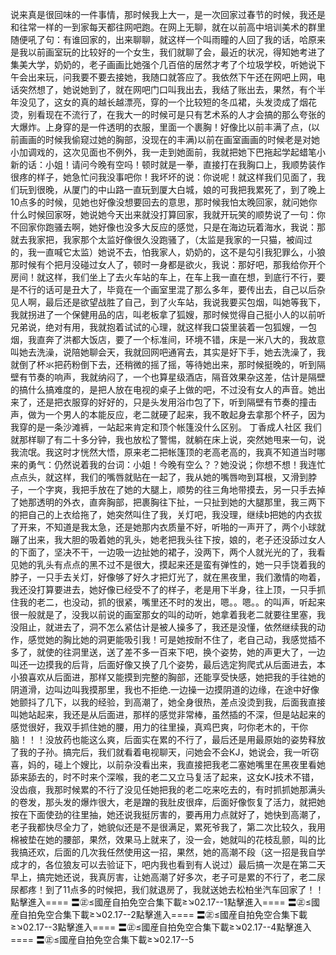 说来真是很回味的一件事情，那时候我上大一，是一次回家过春节的时候，我还是和往常一样的一到家每天都往网吧跑。在网上无聊，就在以前高中培训美术的群里随便吼了句：有谁回家的，出来聊聊，就这样一个叫雨瞳的人回了我的话，哈原来是我以前画室玩的比较好的一个女生，我们就聊了会，最近的状况，得知她考进了集美大学，奶奶的，老子画画比她强个几百倍的居然才考了个垃圾学校，听她说下午会出来玩，问我要不要去接她，我随口就答应了。我依然下午还在网吧上网，电话突然想了，她说她到了，就在网吧门口叫我出去，我结了账出去，果然，有个半年没见了，这女的真的越长越漂亮，穿的一个比较短的冬瓜裙，头发烫成了烟花烫，别看现在不流行了，在我大一的时候可是只有艺术系的人才会搞的那么夸张的大爆炸。上身穿的是一件透明的衣服，里面一个裹胸！好像比以前丰满了点，(以前画画的时候我偷窥过她的胸部，没现在的丰满)以前在画室画画的时候老是对她小加调戏的，这次见面也不例外，我一走到她面前，我就把她下巴拖起学起蜡笔小新的话：小姐！请问今晚有空吗！顿时就是一拳，直接打在我胸口上，我顺势装作很疼的样子，她急忙问我没事吧你！我坏坏的说：你说呢！就这样我们见面了，我们玩到很晚，从厦门的中山路一直玩到厦大白城，娘的可我把我累死了，到了晚上10点多的时候，见她也好像没想要回去的意思，那时候我怕太晚回家，就问她你什么时候回家呀，她说她今天出来就没打算回家，我就开玩笑的顺势说了一句：你不回家你跑骚去啊，她好像也没多大反应的感觉，只是在海边玩着海水，我说：那就去我家把，我家那个太监好像很久没跑骚了，（太监是我家的一只猫，被阎过的，我一直喊它太监）她说不去，怕我家人，奶奶的，这不是勾引我犯罪么，小狼那时候有个把月没碰过女人了，顿时一身都是欲火，我说：那好吧，那我给你开个房间！就这样，我们坐上了去火车站的车上，在车上我一直在想，到底行不行，要是不行的话可是丑大了，毕竟在一个画室里混了那么多年，要传出去，自己以后杂见人啊，最后还是欲望战胜了自己，到了火车站，我说我要买包烟，叫她等我下，我就拐进了一个保健用品的店，叫老板拿了狐嫂，那时候觉得自己挺小人的以前听兄弟说，绝对有用，我就抱着试试的心理，就这样我口袋里装着一包狐嫂，一包烟，我直奔了洪都大饭店，要了一个标准间，环境不错，床是一米八大的，我故意叫她去洗澡，说陪她聊会天，我就回网吧通宵去，其实是好下手，她去洗澡了，我就倒了杯氺把药粉倒下去，还稍微的摇了摇，等待她出来，那时候挺晚的，听到隔壁有节奏的响声，我就纳闷了，一个也算星级酒店，隔音效果杂这差，估计是隔壁的搞什么搞难度的，是把人放在电视的桌子上做的吧，不过没有女人的声音。她出来了，还是把衣服穿的好好的，只是头发用浴巾包了下，听到隔壁有节奏的撞击声，做为一个男人的本能反应，老二就硬了起来，我不敢起身去拿那个杯子，因为我穿的是一条沙滩裤，一站起来肯定和顶个帐篷没什么区别。 丁香成人社区 我们就那样聊了有二十多分钟，我也放松了警惕，就躺在床上说，突然她甩来一句，说我流氓。我这时才恍然大悟，原来老二把帐篷顶的老高老高的，我真不知道当时哪来的勇气：仍然说着我的台词：小姐！今晚有空么？？她没说；你想不想！我连忙点点头，就这样，我们的嘴唇就贴在一起了，我从她的嘴唇吻到耳根，又滑到脖子，一个字爽，我把手放在了她的大腿上，顺势的往三角地带摸去，另一只手去掉了她那透明的外衣，直奔胸部，把裹胸往下扯，一只扯到她的大腿那里，我三两下的把自己的上衣给拖了，她突然叫住了我，关灯吧，我没理，继续b把她的内衣拔了开来，不知道是我太急，还是她那内衣质量不好，听啪的一声开了，两个小球就蹦了出来，我大胆的吸着她的乳头，她老把我头往下按，娘的，老子还没舔过女人的下面了，坚决不干，一边吸一边扯她的裙子，没两下，两个人就光光的了，我看见她的乳头有点点的黑不过不是很大，摸起来还是蛮有弹性的，她一只手饶着我的脖子，一只手去关灯，好像够了好久才把灯光了，就在黑夜里，我们激情的吻着，我还没打算要进去，她好像已经受不了的样子，老是用下半身，往上顶，一只手抓住我的老二，也没动，抓的很紧，嘴里还不时的发出，嗯。。嗯。。的叫声，听起来很一般就是了，没我以前说的画室那女的叫的动听，她拿着我老二就要往里塞，我没阻止，就进去了，洞不怎么紧估计是被人操多了，我还是没懂，依然继续我的动作，感觉她的胸比她的洞更能吸引我！可是她按耐不住了，老自己动，我感觉插不多了，就使的往洞里送，送了差不多一百来下吧，换个姿势，她的声更大了，一边叫还一边摸我的后背，后面好像又换了几个姿势，最后选定狗爬式从后面进去，本小狼喜欢从后面进，那样又能摸到完整的胸部，还能享受快感，她把我的手往她的阴道滑，边叫边叫我摸那里，我也不拒绝.一边操一边摸阴道的边缘，在途中好像她颤抖了几下，以我的经验，到高潮了，她全身很热，差点没烫到我，后面我直接叫她站起来，我还是从后面进，那样的感觉非常棒，虽然插的不深，但是站起来的感觉很好，我双手抓住她的腰，用力的往里操，真鸡巴爽，叼你老木的，干你脑！！！没放药也能这么爽，后面实在累的不行了，最后还是用最原始的姿势释放了我的子孙。搞完后，我们就看着电视聊天，问她会不会KJ，她说会，我一听窃喜，妈的，碰上个嫂比，以前杂没看出来，我直接把我老二塞她嘴里在黑夜里看她舔来舔去的，时不时来个深喉，我的老二又立马复活了起来，这女KJ技术不错，没齿痕，我那时候累的不行了没见任她把我的老二吃来吃去的，有时抓抓她那满头的卷发，那头发的爆炸很大，老是蹭的我肚皮很痒，后面好像恢复了活力，就把她按在下面使劲的往里抽，她还说我挺厉害的，要再用力点就好了，她快到高潮了，老子我都快尽全力了，她貌似还是不是很满足，累死爷我了，第二次比较久，我用棉被垫在她的腰部，果然，效果马上就来了，没一会，她就叫的花枝乱颤，叫的比我搞还欢，后面的几次我任然使用这一招，果然，她的高潮不段（这一招是我自学成才的，各位狼友可以去验证下，吧内我也看到有人说过）最后搞一次是在第二天早上，搞完她还说，我真厉害，让她高潮了好多次，老子可是累的不行了，老二尿尿都疼！到了11点多的时候把，我们就退房了，我就送她去松柏坐汽车回家了！！點擊進入==== 〓㊣≤國産自拍免空合集下載≥↘02.17--1點擊進入==== 〓㊣≤國産自拍免空合集下載≥↘02.17--2點擊進入==== 〓㊣≤國産自拍免空合集下載≥↘02.17--3點擊進入==== 〓㊣≤國産自拍免空合集下載≥↘02.17--4點擊進入==== 〓㊣≤國産自拍免空合集下載≥↘02.17--5